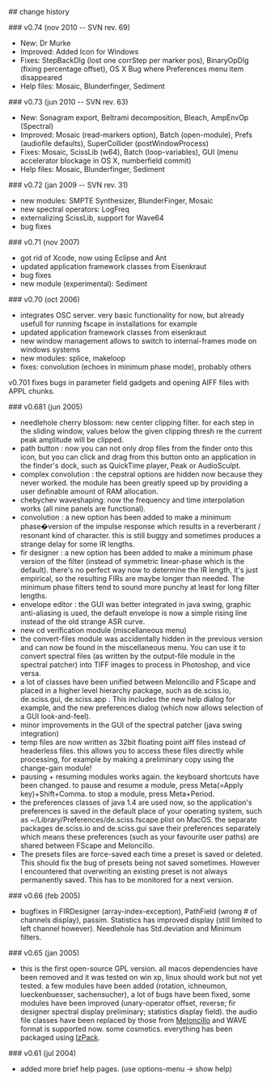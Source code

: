 ## change history

### v0.74 (nov 2010 -- SVN rev. 69)

 - New: Dr Murke
 - Improved: Added Icon for Windows
 - Fixes: StepBackDlg (lost one corrStep per marker pos), BinaryOpDlg (fixing percentage offset), OS X Bug where Preferences menu item disappeared
 - Help files: Mosaic, Blunderfinger, Sediment

### v0.73 (jun 2010 -- SVN rev. 63)

 - New: Sonagram export, Beltrami decomposition, Bleach, AmpEnvOp (Spectral)
 - Improved: Mosaic (read-markers option), Batch (open-module), Prefs (audiofile defaults), SuperCollider (postWindowProcess)
 - Fixes: Mosaic, ScissLib (w64), Batch (loop-variables), GUI (menu accelerator blockage in OS X, numberfield commit)
 - Help files: Mosaic, Blunderfinger, Sediment

### v0.72 (jan 2009 -- SVN rev. 31)

 - new modules: SMPTE Synthesizer, BlunderFinger, Mosaic
 - new spectral operators: LogFreq
 - externalizing ScissLib, support for Wave64
 - bug fixes

### v0.71 (nov 2007)

 - got rid of Xcode, now using Eclipse and Ant
 - updated application framework classes from Eisenkraut
 - bug fixes
 - new module (experimental): Sediment

### v0.70 (oct 2006)

 - integrates OSC server. very basic functionality for now, but already usefull for running fscape in installations for example
 - updated application framework classes from eisenkraut
 - new window management allows to switch to internal-frames mode on windows systems
 - new modules: splice, makeloop
 - fixes: convolution (echoes in minimum phase mode), probably others

v0.701 fixes bugs in parameter field gadgets and opening AIFF files with APPL chunks.

### v0.681 (jun 2005)

 - needlehole cherry blossom: new center clipping filter. for each step in the sliding window, values below the given clipping thresh re the current peak amplitude will be clipped.
 - path button : now you can not only drop files from the finder onto this icon, but you can click and drag from this button onto an application in the finder's dock, such as QuickTime player, Peak or AudioSculpt.
 - complex convolution : the cepstral options are hidden now because they never worked. the module has been greatly speed up by providing a user definable amount of RAM allocation.
 - chebychev waveshaping: now the frequency and time interpolation works (all nine panels are functional).
 - convolution : a new option has been added to make a minimum phase�version of the impulse response which results in a reverberant / resonant kind of character. this is still buggy and sometimes produces a strange delay for some IR lengths.
 - fir designer : a new option has been added to make a minimum phase version of the filter (instead of symmetric linear-phase which is the default). there's no perfect way now to determine the IR length, it's just empirical, so the resulting FIRs are maybe longer than needed. The minimum phase filters tend to sound more punchy at least for long filter lengths.
 - envelope editor : the GUI was better integrated in java swing, graphic anti-aliasing is used, the default envelope is now a simple rising line instead of the old strange ASR curve.
 - new cd verification module (miscellaneous menu)
 - the convert-files module was accidentally hidden in the previous version and can now be found in the miscellaneous menu. You can use it to convert spectral files (as written by the output-file module in the spectral patcher) into TIFF images to process in Photoshop, and vice versa.
 - a lot of classes have been unified between Meloncillo and FScape and placed in a higher level hierarchy package, such as de.sciss.io, de.sciss.gui, de.sciss.app . This includes the new help dialog for example, and the new preferences dialog (which now allows selection of a GUI look-and-feel).
 - minor improvements in the GUI of the spectral patcher (java swing integration)
 - temp files are now written as 32bit floating point aiff files instead of headerless files. this allows you to access these files directly while processing, for example by making a preliminary copy using the change-gain module!
 - pausing + resuming modules works again. the keyboard shortcuts have been changed. to pause and resume a module, press Meta(=Apply key)+Shift+Comma. to stop a module, press Meta+Period.
 - the preferences classes of java 1.4 are used now, so the application's preferences is saved in the default place of your operating system, such as ~/Library/Preferences/de.sciss.fscape.plist on MacOS. the separate packages de.sciss.io and de.sciss.gui save their preferences separately which means these preferences (such as your favourite user paths) are shared between FScape and Meloncillo.
 - The presets files are force-saved each time a preset is saved or deleted. This should fix the bug of presets being not saved sometimes. However I encountered that overwriting an existing preset is not always permanently saved. This has to be monitored for a next version.

### v0.66 (feb 2005)

 - bugfixes in FIRDesigner (array-index-exception), PathField (wrong # of channels display), passim. Statistics has improved display (still limited to left channel however). Needlehole has Std.deviation and Minimum filters.

### v0.65 (jan 2005)

 - this is the first open-source GPL version. all macos dependencies have been removed and it was tested on win xp, linux should work but not yet tested. a few modules have been added (rotation, ichneumon, lueckenbuesser, sachensucher), a lot of bugs have been fixed, some modules have been improved (unary-operator offset, reverse; fir designer spectral display preliminary; statistics display field). the audio file classes have been replaced by those from <a href="http://www.sciss.de/meloncillo">Meloncillo</a> and WAVE format is supported now. some cosmetics. everything has been packaged using <A HREF="http://www.izforge.com/izpack/">IzPack</A>.

### v0.61 (jul 2004)

 - added more brief help pages. (use options-menu -&gt; show help)
